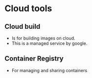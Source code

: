# Cloud tools

## Cloud build

- Is for building images on cloud.
- This is a managed service by google.

## Container Registry

- For managing and sharing containers
